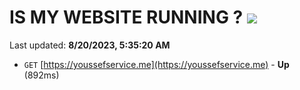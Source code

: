 # IS MY WEBSITE RUNNING ? [![](https://img.shields.io/static/v1?label=Sponsor&message=%E2%9D%A4&logo=GitHub&color=%23fe8e86)](https://github.com/sponsors/<username>)

Last updated: **8/20/2023, 5:35:20 AM**

- `GET` [https://youssefservice.me](https://youssefservice.me) - **Up** (892ms)
